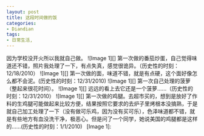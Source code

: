 ```yaml
---
layout: post
title: 这段时间做的饭
categories:
- Diandian
tags:
- 日常生活, 
---
```

因为学校没开火所以我就自己做。 !\[Image 1\]\[\]‍ 第一次做的番茄炒蛋，自己觉得味道还不错，照片我处理了一下，有点失真，感觉很诡异。（历史性的时刻：12/18/2010） !\[Image 1\]\[\]‍ 第一次做的面，味道不错，就是有点硬，这个面好像怎么都不会泥。(历史性的时刻：12/31/2010) !\[Image 1\]\[\]‍ 第一次自己处理的菠萝（整起来很花时间）。 !\[Image 1\]\[\]‍ 远远的看上去它还是一个菠萝……（历史性的时刻：12/31/2010） !\[Image 1\]\[\]‍ 第一次做的鸡腿。去超市买的，想到是放好了作料的生鸡腿可能做起来比较方便，结果按照它要求的去炉子里烤根本没搞熟，于是就自己加工处理了一下（没有做可乐鸡，因为没有买可乐），色泽味道都不错，就是有些地方有血没洗干净，极恶心。但是问了一个同学，她说美国的鸡腿都是这样的……(历史性的时刻：1/1/2010)   \[Image 1\]: